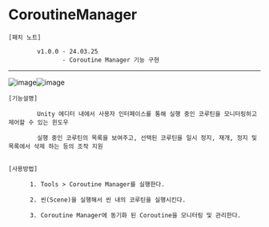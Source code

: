 # CoroutineManager
    [패치 노트]
                           
            v1.0.0 - 24.03.25
                   - Coroutine Manager 기능 구현

------------------------------------------------------------------------------------
![image](https://github.com/kastro723/CoroutineManager/assets/55536937/b0642da3-04f2-4655-b047-933297530d35)![image](https://github.com/kastro723/CoroutineManager/assets/55536937/ff6c7222-1edc-4994-ba8a-3fe230c6ae81)

    [기능설명]
    
            Unity 에디터 내에서 사용자 인터페이스를 통해 실행 중인 코루틴을 모니터링하고 제어할 수 있는 윈도우
    
            실행 중인 코루틴의 목록을 보여주고, 선택된 코루틴을 일시 정지, 재개, 정지 및 목록에서 삭제 하는 등의 조작 지원


    [사용방법]
    
          1. Tools > Coroutine Manager를 실행한다.
    
          2. 씬(Scene)을 실행해서 씬 내의 코루틴을 실행시킨다.

          3. Coroutine Manager에 동기화 된 Coroutine을 모니터링 및 관리한다.


